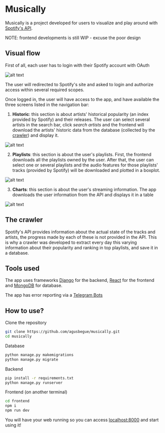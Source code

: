 # Musically


Musically is a project developed for users to visualize and play around with [Spotify's API](https://developer.spotify.com/documentation/web-api/).

NOTE: frontend developments is still WIP - excuse the poor design


## Visual flow

First of all, each user has to login with their Spotify account with OAuth

![alt text](https://github.com/agusbegue/musically/blob/master/frontend/static/images/login.png?raw=true)

The user will redirected to Spotify's site and asked to login and authorize access within several required scopes.

Once logged in, the user will have access to the app, and have available the three screens listed in the navigation bar:

1) **Historic**: this section is about artists' historical popularity (an index provided by Spotify) and their releases. The user can select several artists in the search bar, click *search artists* and the frontend will download the artists' historic data from the database (collected by the [crawler](#the-crawler)) and display it.

![alt text](https://github.com/agusbegue/musically/blob/master/frontend/static/images/historic.png?raw=true)

2) **Playlists**: this section is about the user's playlists. First, the frontend downloads all the playlists owned by the user. After that, the user can select one or several playlists and the audio features for those playlists' tracks (provided by Spotify) will be downloaded and plotted in a boxplot.

![alt text](https://github.com/agusbegue/musically/blob/master/frontend/static/images/playlists.png?raw=true)

3) **Charts**: this section is about the user's streaming information. The app downloads the user information from the API and displays it in a table

![alt text](https://github.com/agusbegue/musically/blob/master/frontend/static/images/charts.png?raw=true)


## The crawler

Spotify's API provides information about the actual state of the tracks and artists, the progress made by each of these is not provided in the API. This is why a crawler was developed to extract every day this varying information about their popularity and ranking in top playlists, and save it in a database.


## Tools used

The app uses frameworks [Django](https://www.djangoproject.com/) for the backend, [React](https://reactjs.org/) for the frontend and [MongoDB](https://www.mongodb.com/) for database.

The app has error reporting via a [Telegram Bots](https://core.telegram.org/bots)


## How to use?

Clone the repository
```bash
git clone https://github.com/agusbegue/musically.git
cd musically
```

Database
```bash
python manage.py makemigrations
python manage.py migrate
```

Backend
```bash
pip install -r requirements.txt
python manage.py runserver
```

Frontend (on another terminal)
```bash
cd frontend
npm i
npm run dev 
```

You will have your web running so you can access [localhost:8000](http://localhost:8000) and start using it!
